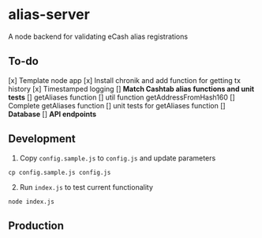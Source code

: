 # alias-server

A node backend for validating eCash alias registrations

## To-do

[x] Template node app
[x] Install chronik and add function for getting tx history
[x] Timestamped logging
[] **Match Cashtab alias functions and unit tests**
[] getAliases function
[] util function getAddressFromHash160
[] Complete getAliases function
[] unit tests for getAliases function
[] **Database**
[] **API endpoints**

## Development

1. Copy `config.sample.js` to `config.js` and update parameters

`cp config.sample.js config.js`

2. Run `index.js` to test current functionality

`node index.js`

## Production
